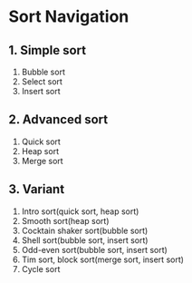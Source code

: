 # Sort Navigation
## 1. Simple sort
1. Bubble sort  
2. Select sort  
3. Insert sort  
## 2. Advanced sort
1. Quick sort  
2. Heap sort  
3. Merge sort  
## 3. Variant
1. Intro sort(quick sort, heap sort)  
2. Smooth sort(heap sort)  
3. Cocktain shaker sort(bubble sort)  
4. Shell sort(bubble sort, insert sort)  
5. Odd-even sort(bubble sort, insert sort)  
6. Tim sort, block sort(merge sort, insert sort)  
7. Cycle sort  
